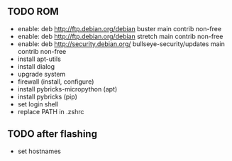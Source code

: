 ## TODO ROM
- enable: deb http://ftp.debian.org/debian buster main contrib non-free
- enable: deb http://ftp.debian.org/debian stretch main contrib non-free
- enable: deb http://security.debian.org/ bullseye-security/updates main contrib non-free
- install apt-utils
- install dialog
- upgrade system
- firewall (install, configure)
- install pybricks-micropython (apt)
- install pybricks (pip)
- set login shell
- replace PATH in .zshrc

## TODO after flashing
- set hostnames